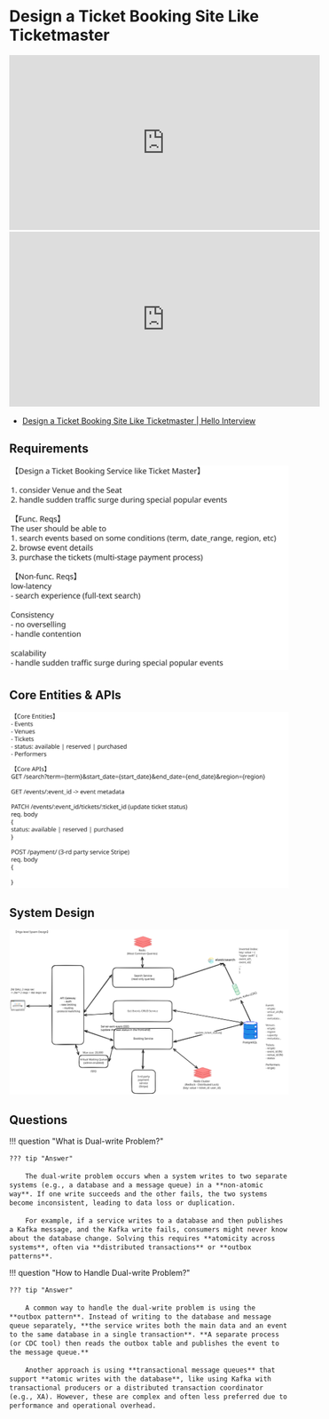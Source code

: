 # Design a Ticket Booking Site Like Ticketmaster

<iframe width="560" height="315" src="https://www.youtube.com/embed/fhdPyoO6aXI?si=CQbojBjB_vPz0Qj8" title="YouTube video player" frameborder="0" allow="accelerometer; autoplay; clipboard-write; encrypted-media; gyroscope; picture-in-picture; web-share" referrerpolicy="strict-origin-when-cross-origin" allowfullscreen></iframe>

<iframe width="560" height="315" src="https://www.youtube.com/embed/dUSVIAGxlUw?si=I4RFnSL7WJxpuMBQ" title="YouTube video player" frameborder="0" allow="accelerometer; autoplay; clipboard-write; encrypted-media; gyroscope; picture-in-picture; web-share" referrerpolicy="strict-origin-when-cross-origin" allowfullscreen></iframe>


- [Design a Ticket Booking Site Like Ticketmaster | Hello Interview](https://www.hellointerview.com/learn/system-design/problem-breakdowns/ticketmaster)

## Requirements

![](./assets/requirements.excalidraw.svg)

## Core Entities & APIs

![](./assets/core-entities-apis.excalidraw.svg)


## System Design

![](./assets/system-design.excalidraw.svg)

## Questions

!!! question "What is Dual-write Problem?"

    ??? tip "Answer"

        The dual-write problem occurs when a system writes to two separate systems (e.g., a database and a message queue) in a **non-atomic way**. If one write succeeds and the other fails, the two systems become inconsistent, leading to data loss or duplication.

        For example, if a service writes to a database and then publishes a Kafka message, and the Kafka write fails, consumers might never know about the database change. Solving this requires **atomicity across systems**, often via **distributed transactions** or **outbox patterns**.

!!! question "How to Handle Dual-write Problem?"

    ??? tip "Answer"

        A common way to handle the dual-write problem is using the **outbox pattern**. Instead of writing to the database and message queue separately, **the service writes both the main data and an event to the same database in a single transaction**. **A separate process (or CDC tool) then reads the outbox table and publishes the event to the message queue.**

        Another approach is using **transactional message queues** that support **atomic writes with the database**, like using Kafka with transactional producers or a distributed transaction coordinator (e.g., XA). However, these are complex and often less preferred due to performance and operational overhead.
